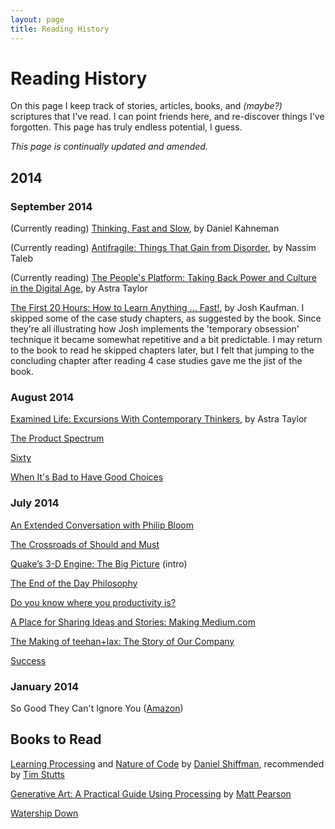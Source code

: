 ```yaml
---
layout: page
title: Reading History
---
```


# Reading History

On this page I keep track of stories, articles, books, and *(maybe?)* scriptures that I've read. I can point friends here, and re-discover things I've forgotten. This page has truly endless potential, I guess.

*This page is continually updated and amended.*


## 2014

### September 2014

(Currently reading) [Thinking, Fast and Slow](http://www.amazon.com/Thinking-Fast-Kahneman-Daniel-Paperback/dp/B00IIAZXVK/), by Daniel Kahneman

(Currently reading) [Antifragile: Things That Gain from Disorder](http://www.amazon.com/Antifragile-Things-That-Disorder-Incerto/dp/0812979680), by Nassim Taleb

(Currently reading) [The People's Platform: Taking Back Power and Culture in the Digital Age](http://www.amazon.com/Peoples-Platform-Taking-Culture-Digital-ebook/dp/B00BOCXGSQ/), by Astra Taylor

[The First 20 Hours: How to Learn Anything ... Fast!](http://www.amazon.com/First-20-Hours-Learn-Anything/dp/1591845556/), by Josh Kaufman. I skipped some of the case study chapters, as suggested by the book. Since they're all illustrating how Josh implements the 'temporary obsession' technique it became somewhat repetitive and a bit predictable. I may return to the book to read he skipped chapters later, but I felt that jumping to the concluding chapter after reading 4 case studies gave me the jist of the book.

### August 2014

[Examined Life: Excursions With Contemporary Thinkers](http://www.amazon.com/Examined-Life-Excursions-Contemporary-Thinkers-ebook/dp/B0097CWMTO/), by Astra Taylor

[The Product Spectrum](https://medium.com/my-thoughts-7/the-product-spectrum-bb2084b6f5b3)

[Sixty](http://www.erasmatazz.com/personal/self/sixty.html)

[When It's Bad to Have Good Choices](http://www.newyorker.com/science/maria-konnikova/bad-good-choices)


### July 2014

[An Extended Conversation with Philip Bloom](https://www.themusicbed.com/community/extended-conversation-philip-bloom/)

[The Crossroads of Should and Must](https://medium.com/@elleluna/the-crossroads-of-should-and-must-90c75eb7c5b0)

[Quake’s 3-D Engine: The Big Picture](http://www.bluesnews.com/abrash/chap70.shtml) (intro)

[The End of the Day Philosophy](http://zenhabits.net/sundown/)

[Do you know where you productivity is?](http://www.theminimalists.com/productivity/)

[A Place for Sharing Ideas and Stories: Making Medium.com](http://www.teehanlax.com/story/medium/)

[The Making of teehan+lax: The Story of Our Company](http://www.teehanlax.com/story/teehan-lax/)

[Success](http://www.teehanlax.com/blog/success/)


### January 2014

So Good They Can't Ignore You ([Amazon](http://www.amazon.com/Good-They-Cant-Ignore-You/dp/1455509124))


## Books to Read

[Learning Processing](http://www.learningprocessing.com/) and [Nature of Code](http://natureofcode.com/) by [Daniel Shiffman](http://shiffman.net/), recommended by [Tim Stutts](http://timstutts.com/)

[Generative Art: A Practical Guide Using Processing](http://zenbullets.com/book.php) by [Matt Pearson](http://zenbullets.com/)

[Watership Down](http://en.wikipedia.org/wiki/Watership_Down)